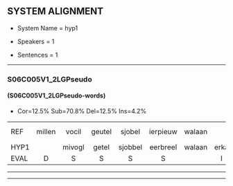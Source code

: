 
## SYSTEM ALIGNMENT

- System Name = hyp1

- Speakers = 1

- Sentences = 1

---

### S06C005V1_2LGPseudo

#### (S06C005V1_2LGPseudo-words)

- Cor=12.5%	Sub=70.8%	Del=12.5%	Ins=4.2%

|  |  |  |  |  |  |  |  |  |  |  |  |  |  |  |  |  |  |  |  |  |  |  |  |  |  |  |  |  |  |  |  |  |  |  |  |  |  |  |  |  |  |  |  |  |  |  |  |  |
|:--- |:---:|:---:|:---:|:---:|:---:|:---:|:---:|:---:|:---:|:---:|:---:|:---:|:---:|:---:|:---:|:---:|:---:|:---:|:---:|:---:|:---:|:---:|:---:|:---:|:---:|:---:|:---:|:---:|:---:|:---:|:---:|:---:|:---:|:---:|:---:|:---:|:---:|:---:|:---:|:---:|:---:|:---:|:---:|:---:|:---:|:---:|:---:|:---:|
| REF | millen | vocil | geutel | sjobel | ierpieuw | walaan |  | erke | haweel | saarweng | gevicht | eemde*(eend) | bepoud | orstalk*(oorslak) | veten*(vetten) | gefouw | *s | vurpaand | nizung | fiewon | kneurem | * | vawaai | * | strellen*(strelen) | zwieten | foetbans | oonste | muider | grijnken | schielstaug | * | * | * | prilsood | vloender | milste | veurder | kloeien*(klooien) | ulen | orponk | schodig |  | ijpo | menuur | spreikje | hiffreeuw | wooien |
| HYP1 |  | mivogl | getel | sjobbel | eerbreel | walaan | erka | vanleo | sar | weng | gevicht | ind | bepaald | oorslak | vetten | gefouw |  |  |  |  |  | gerpaand | nevgenv | fian | kler | van | vawai | strilen | fwieten | stoudans | onsda | madag | grijken | gestang | lot | vloender | mistel | veirder | kloyn | len | oorpronk | schodig | epol | minuur | sprejkje | st | grefeeuw | wooien |
| EVAL | D | S | S | S | S |  | I | S | S | S |  | S | S | S | S |  | D | D | D | D | D | S | S | S | S | S | S | S | S | S | S | S | S | S | S |  | S | S | S | S | S |  | I | S | S | S | S |  |
---

---
